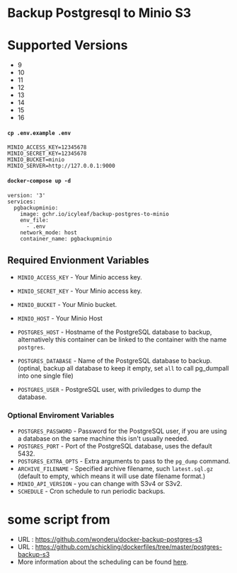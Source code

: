 

# Backup Postgresql to Minio S3

# Supported Versions
* 9
* 10
* 11
* 12
* 13
* 14
* 15
* 16

#### `cp .env.example .env`
```
MINIO_ACCESS_KEY=12345678
MINIO_SECRET_KEY=12345678
MINIO_BUCKET=minio
MINIO_SERVER=http://127.0.0.1:9000
```

#### `docker-compose up -d`
```
version: '3'
services:
  pgbackupminio:
    image: gchr.io/icyleaf/backup-postgres-to-minio
    env_file:
      - .env
    network_mode: host
    container_name: pgbackupminio
```

## Required Envionment Variables

- `MINIO_ACCESS_KEY` - Your Minio access key.
- `MINIO_SECRET_KEY` - Your Minio access key.
- `MINIO_BUCKET` - Your Minio bucket.
- `MINIO_HOST` - Your Minio Host

- `POSTGRES_HOST` - Hostname of the PostgreSQL database to backup, alternatively this container can be linked to the container with the name `postgres`.
- `POSTGRES_DATABASE` - Name of the PostgreSQL database to backup. (optinal, backup all database to keep it empty, set `all` to call pg_dumpall into one single file)
- `POSTGRES_USER` - PostgreSQL user, with priviledges to dump the database.

### Optional Enviroment Variables

- `POSTGRES_PASSWORD` - Password for the PostgreSQL user, if you are using a database on the same machine this isn't usually needed.
- `POSTGRES_PORT` - Port of the PostgreSQL database, uses the default 5432.
- `POSTGRES_EXTRA_OPTS` - Extra arguments to pass to the `pg_dump` command.
- `ARCHIVE_FILENAME` - Specified archive filename, such `latest.sql.gz` (default to empty, which means it will use date filename format.)
- `MINIO_API_VERSION` - you can change with S3v4 or S3v2.
- `SCHEDULE` - Cron schedule to run periodic backups.

# some script from
-  URL : https://github.com/wonderu/docker-backup-postgres-s3
-  URL : https://github.com/schickling/dockerfiles/tree/master/postgres-backup-s3
-  More information about the scheduling can be found [here](http://godoc.org/github.com/robfig/cron#hdr-Predefined_schedules).

